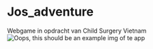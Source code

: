 # Jos_adventure

Webgame in opdracht van Child Surgery Vietnam
![Oops, this should be an example img of te app](http://http://josadventure.juanalbergen.nl/Thumbnail_Jos_Adventures.PNG)
